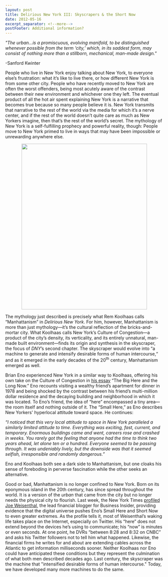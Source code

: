 ```yaml
---
layout: post
title: Delirious New York III: Skyscrapers & the Short Now
date: 2012-05-16
excerpt_separator: <!--more-->
postFooter: Additional information?
---
```


<em>"The urban...is a promiscuous, evolving manifold, to be distinguished whenever possible from the term ‘city,’ which, in its saddest form, may consist of nothing more than a stillborn, mechanical, man-made design."</em>

-Sanford Kwinter

People who live in New York enjoy talking about New York, to everyone else’s frustration: what it’s like to live there, or how different New York is from some other city. People who have recently moved to New York are often the worst offenders, being most acutely aware of the contrast between their new environment and whichever one they left. The eventual product of all the hot air spent explaining New York is a narrative that becomes true because so many people believe it is. New York transmits that narrative to the rest of the world via the media for which it’s a nerve center, and if the rest of the world doesn’t quite care as much as New Yorkers imagine, then that’s the rest of the world’s secret. The mythology of New York is a self-fulfilling prophecy and powerful reality, though: People move to New York primed to live in ways that may have been impossible or unrewarding anywhere else.
<p style="text-align:center;"><a href="http://kneelingbus.files.wordpress.com/2012/05/ferriss1.jpg"><img class="size-full wp-image-188 aligncenter" style="border-style:initial;border-color:initial;margin-top:0;margin-bottom:0;border-width:0;" title="ferriss1" src="http://kneelingbus.files.wordpress.com/2012/05/ferriss1.jpg" alt="" width="400" height="529" /></a></p>
The mythology just described is precisely what Rem Koolhaas calls “Manhattanism” in <em>Delirious New York</em>. For him, however, Manhattanism is more than just mythology—it’s the cultural reflection of the bricks-and-mortar city. What Koolhaas calls New York’s Culture of Congestion—a product of the city’s density, its verticality, and its entirely unnatural, man-made built environment—finds its origin and synthesis in the skyscraper, the focus of <em>DNY</em>’s second chapter. The skyscraper would evolve into “a machine to generate and intensify desirable forms of human intercourse,“ and as it emerged in the early decades of the 20<sup>th</sup> century, Manhattanism emerged as well.

Brian Eno experienced New York in a similar way to Koolhaas, offering his own take on the Culture of Congestion in <a href="http://longnow.org/essays/big-here-long-now/">his essay</a> “The Big Here and the Long Now.” Eno recounts visiting a wealthy friend’s apartment for dinner in 1978 and being shocked by the contrast between his friend’s multi-million dollar residence and the decaying building and neighborhood in which it was located. To Eno’s friend, the idea of “here” encompassed a tiny area—the room itself and nothing outside of it. The “Small Here,” as Eno describes New Yorkers' hyperlocal attitude toward space. He continues:

<em>“I noticed that this very local attitude to space in New York paralleled a similarly limited attitude to time. Everything was exciting, fast, current, and temporary. Enormous buildings came and went, careers rose and crashed in weeks. You rarely got the feeling that anyone had the time to think two years ahead, let alone ten or a hundred. Everyone seemed to be passing through. It was undeniably lively, but the downside was that it seemed selfish, irresponsible and randomly dangerous.”</em>

Eno and Koolhaas both see a dark side to Manhattanism, but one cloaks his sense of foreboding in perverse fascination while the other seeks an alternative.

Good or bad, Manhattanism is no longer confined to New York. Born on its eponymous island in the 20th century, has since spread throughout the world. It is a version of the <em>urban</em> that came from the city but no longer needs the physical city to flourish. Last week, the New York Times <a href="http://www.nytimes.com/2012/05/13/magazine/joe-weisenthal-vs-the-24-hour-news-cycle.html?pagewanted=1&amp;_r=1">profiled Joe Weisenthal</a>, the lead financial blogger for Business Insider, providing evidence that the digital universe pushes Eno’s Small Here and Short Now to even greater extremes. As the profile tells it, most of Weisenthal’s waking life takes place on the Internet, especially on Twitter. His “here” does not extend beyond the devices he’s using to communicate; his “now” is minutes or even seconds. At one point, he DVRs “between 8:28 and 8:32 on CNBC” and asks his Twitter followers not to tell him what happened. Likewise, the financial firms he writes for and about are extending cables across the Atlantic to get information milliseconds sooner. Neither Koolhaas nor Eno could have anticipated these conditions but they represent the culmination of what both men described decades ago. Last century, the skyscraper was the machine that "intensified desirable forms of human intercourse." Today, we have developed many more machines to do the same.